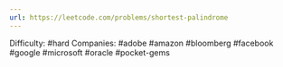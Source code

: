 ```yaml
---
url: https://leetcode.com/problems/shortest-palindrome
---
```


Difficulty: #hard
Companies: #adobe #amazon #bloomberg #facebook #google #microsoft #oracle #pocket-gems